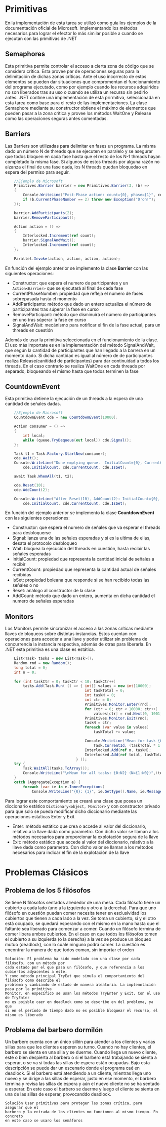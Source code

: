 # Primitivas
En la implementación de esta tarea se utilizó como guía los ejemplos de la documentación
oficial de Microsoft. Implementando los métodos necesarios para lograr el efector lo más
similar posible a cuando se ejecutan con las primitivas de .NET

## Semaphores
Esta primitiva permite controlar el acceso a cierta zona de código que se considera 
crítica. Esta provee par de operaciones seguras para la delimitación de dichas zonas 
críticas. Ante el uso incorrecto de estos elementos se pueden dar situaciones que 
compromentan el funcionamiento del programa ejecutado, como por ejemplo cuando
los recursos adquiridos no son liberados tras su uso o cuando se utiliza un recurso
sin pedirlo antes.
.NET contine una implementación de esta prirmitiva, seleccionada en esta tarea como
base para el resto de las implementaciones. La clase Semaphore mediante su constructor
obtiene el máximo de elementos que pueden pasar a la zona crítica y provee los métodos 
WaitOne y Release como las operaciones seguras antes comentadas.

## Barriers
Las Barriers son utilizadas para delimitar en fases un programa. La misma dado un número N
de threads que se ejecuten en paralelo y se asegurar que todos bloquen en cada fase hasta 
que el resto de los N-1 threads hayan completado la misma fase. Si algunos de estos threads
por alguna razón no alzanza el final de una fase dada, los N threads quedan bloquedao en 
espera del permiso para seguir.

```csharp
    //Ejemplo de Microsoft
    Primitives.Barrier barrier = new Primitives.Barrier(3, (b) =>
    {
        Console.WriteLine("Post-Phase action: count={0}, phase={1}", count, b.CurrentPhaseNumber);
        if (b.CurrentPhaseNumber == 2) throw new Exception("D'oh!");
    });

    barrier.AddParticipants(2);
    barrier.RemoveParticipant();

    Action action = () =>
    {
        Interlocked.Increment(ref count);
        barrier.SignalAndWait();
        Interlocked.Increment(ref count);
    };
    
    Parallel.Invoke(action, action, action, action);
```

En función del ejemplo anterior se implemento la clase __Barrier__ con las siguientes 
operaciones:
 - Constructor: que espera el numero de participantes y un `Action<Barrier>` que se ejecutará
 al final de cada fase
 - CurrentPhaseNumber: propiedad que refleja el numero de fases sobrepasada hasta el momento
 - AddParticipants: método que dado un entero actualiza el número de participantes tras súperar
 la fase en curso
 - RemoveParticipant: método que disminuirá el número de participantes en uno tras súperar
 la fase en curso  
 - SignalAndWait: mecánismo para notificar el fin de la fase actual, para un threads en cuestión 

Además de usar la primitiva seleccionada en el funcionamiento de la clase. El uso más importate 
es en la implementación del método SignalAndWait, que según la cantidad de participantes que han 
llegado a la barrera en un momento dado. Si dicha cantidad es igual al número de de participantes 
realiza Release(canitidad de participantes) para dar continuidad a todos los threads. En el caso 
contrario se realiza WaitOne en cada threads por separado, bloqueando el mismo hasta que todos 
terminen la fase

## CountdownEvent

Esta primitiva detiene la ejecución de un threads a la espera de una cantidad de señales dadas.

```csharp
    //Ejemplo de Microsoft
    CountdownEvent cde = new CountdownEvent(10000);

    Action consumer = () =>
    {
        int local;
        while (queue.TryDequeue(out local)) cde.Signal();
    };

    Task t1 = Task.Factory.StartNew(consumer);
    cde.Wait();  
    Console.WriteLine("Done emptying queue.  InitialCount={0}, CurrentCount={1}, IsSet={2}",
        cde.InitialCount, cde.CurrentCount, cde.IsSet);

    await Task.WhenAll(t1, t2);

    cde.Reset(10);
    cde.AddCount(2);

    Console.WriteLine("After Reset(10), AddCount(2): InitialCount={0}, CurrentCount={1}, IsSet={2}",
        cde.InitialCount, cde.CurrentCount, cde.IsSet);
```

En función del ejemplo anterior se implemento la clase __CountdownEvent__ con las siguientes 
operaciones:
 - Constructor: que espera el numero de señales que va esperar el threads para desbloquerse
 - Signal: lanza una de las señales esperadas y si es la ultima de ellas, desata el protocolo 
 desbloqueo
 - Wait: bloquea la ejecución del threads en cuestión, hasta recibir las señales esperadas 
 - InitialCount: propiedad que representa la cantidad inicial de señales a recibir
 - CurrentCount: propiedad que representa la cantidad actual de señales recibidas 
 - IsSet: propiedad boleana que responde si se han recibido todas las señales o no
 - Reset: análogo al constructor de la clase
 - AddCount: método que dado un entero, aumenta en dicha cantidad el numero de señales esperadas  

## Monitors
Los Monitors permite sincronizar el acceso a las zonas críticas mediante llaves de bloqueos 
sobre distintas instancias. Estos cuentan con operaciones para acceder a una llave y poder
utilizar sin problema de concurrencia la instancia respectiva, además de otras para liberarla.
En .NET esta primitiva es una clase es estática.

```csharp
    List<Task> tasks = new List<Task>();
    Random rnd = new Random();
    long total = 0;
    int n = 0;
            
    for (int taskCtr = 0; taskCtr < 10; taskCtr++)
        tasks.Add(Task.Run( () => { int[] values = new int[10000];
                                    int taskTotal = 0;
                                    int taskN = 0;
                                    int ctr = 0;
                                    Primitives.Monitor.Enter(rnd);
                                    for (ctr = 0; ctr < 10000; ctr++)
                                        values[ctr] = rnd.Next(0, 1001);
                                    Primitives.Monitor.Exit(rnd);
                                    taskN = ctr;
                                    foreach (var value in values)
                                        taskTotal += value;

                                    Console.WriteLine("Mean for task {0,2}: {1:N2} (N={2:N0})",
                                        Task.CurrentId, (taskTotal * 1.0)/taskN, taskN);
                                    Interlocked.Add(ref n, taskN);
                                    Interlocked.Add(ref total, taskTotal);
                                } ));
    try {
        Task.WaitAll(tasks.ToArray());
        Console.WriteLine("\nMean for all tasks: {0:N2} (N={1:N0})",(total * 1.0)/n, n);
    }
    catch (AggregateException e) {
        foreach (var ie in e.InnerExceptions)
            Console.WriteLine("{0}: {1}", ie.GetType().Name, ie.Message);
```

Para lograr este comportamiento se creará una clase que posea un diccionario estático
`Dictionary<object, Monitor>` y con constructor privado para que solo se pueda modificar 
dicho diccionario mediante las operaciones estaticas Enter y Exit.  
- Enter: método estático que crea o accede al valor del diccionario, relativo a la 
llave dada como parametro. Con dicho valor se llaman a los métodos necesarios para 
proporcionar la explotación segura de la llave 
- Exit: método estático que accede al valor del diccionario, relativo a la 
llave dada como parametro. Con dicho valor se llaman a los métodos necesarios para 
indicar el fin de la explotación de la llave

# Problemas Clásicos

## Problema de los 5 filósofos

Se tiene N filósofos sentados alrededor de una mesa. Cada filósofo tiene un cubierto a
cada lado (uno a la izquierda y otro a la derecha). Para que uno filósofo en cuestión puedan 
comer necesita tener en esclusividad los cubiertos que tienen a cada lado a la vez. Se toma un 
cubierto, si y el otro está ocupado, se quedará esperando con el mismo en la mano hasta que el 
faltante sea liberado para comenzar a comer. Cuando un filósofo termina de comer libera ambos
cubiertos. En el caso en que todos los filósofos tomen el cubierto a su izquierda (o la derecha) 
a la vez se produce un bloqueo mutuo (deadlock), con lo cuale ninguno podrá comer. La cuestión 
es encontrar la manera de que todos coman, sin importar el orden 
    
    Solución: El problema ha sido modelado con una clase por cada filósofo, con un método por 
    cada estado por el que pasa un filósofo, y que referencia a los cubiertos adyacentes a este. 
    Y como método principal TryEat que simula el comportamiento del filósofo como describe el 
    problema y cambiando de estado de manera aleatoria. La implemntación pasa por la primitiva
    Monitor, en específico se usan los métodos TryEnter y Exit. Con el uso de TryEnter
    no es poisble caer en deadlock como se describe en del problema, ya que
    si en el período de tiempo dado no es posible bloquear el recurso, el mismo es liberado


## Problema del barbero dormilón

Un barbero cuenta con un único sillón para atender a los clientes y varias sillas 
para que los clientes esperen su turno. Cuando no hay clientes, el barbero se sienta
en una silla y se duerme. Cuando llega un nuevo cliente, este o bien despierta al
barbero o si el barbero está trabajando se sienta a esperar, o se va si todas las 
sillas de espera están ocupadas. 
Bajo esta descripción se puede dar un escenario donde el programa caé  en deadlock. 
Si el barbero está atendiendo a un cliente, mientras llega uno nuevo y se dirige a 
las sillas de esperar, justo en ese momento, el barbero termina y revisa las sillas 
de espera y aún el nuevo cliente no se ha sentado a esperar. En este caso  el barbero
se duerme y luego el cliente se sienta en una de las sillas de esperar, provocanddo 
deadlock. 

    Solución Usar primitivas para proteger las zonas crítica, para asegurar que el
    barbero y la entrada de los clientes no funcionen al mismo tiempo. En concreto
    en este caso se usaro los semáforos